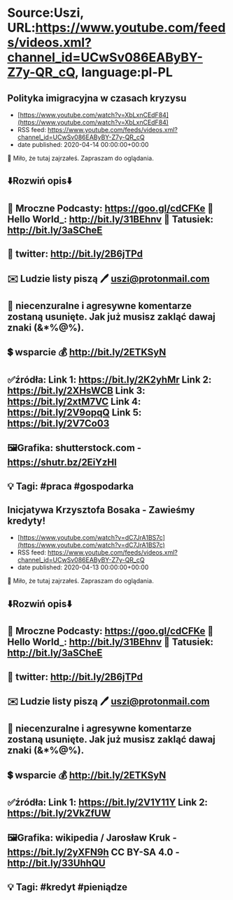 # Source:Uszi, URL:https://www.youtube.com/feeds/videos.xml?channel_id=UCwSv086EAByBY-Z7y-QR_cQ, language:pl-PL

## Polityka imigracyjna w czasach kryzysu
 - [https://www.youtube.com/watch?v=XbLxnCEdF84](https://www.youtube.com/watch?v=XbLxnCEdF84)
 - RSS feed: https://www.youtube.com/feeds/videos.xml?channel_id=UCwSv086EAByBY-Z7y-QR_cQ
 - date published: 2020-04-14 00:00:00+00:00

🤪 Miło, że tutaj zajrzałeś.  Zapraszam do oglądania.

⬇️Rozwiń opis⬇️
------------------------------------------------------------
👀 Mroczne Podcasty: https://goo.gl/cdCFKe
👀 Hello World_: http://bit.ly/31BEhnv
👀 Tatusiek: http://bit.ly/3aSCheE
------------------------------------------------------------
👀 twitter: http://bit.ly/2B6jTPd
------------------------------------------------------------
✉️ Ludzie listy piszą 
🖊️ uszi@protonmail.com
------------------------------------------------------------
👺 niecenzuralne i agresywne komentarze zostaną usunięte.  Jak już musisz zakląć dawaj znaki (&*%@%).
------------------------------------------------------------
💲 wsparcie
💰 http://bit.ly/2ETKSyN
------------------------------------------------------------
✅źródła:
Link 1:                   https://bit.ly/2K2yhMr
Link 2:                   https://bit.ly/2XHsWCB
Link 3:                   https://bit.ly/2xtM7VC
Link 4:                   https://bit.ly/2V9opqQ
Link 5:                   https://bit.ly/2V7Co03 
---------------------------------------------------------------
🖼Grafika: 
shutterstock.com - https://shutr.bz/2EiYzHl
-------------------------------------------------------------
💡 Tagi: #praca #gospodarka
--------------------------------------------------------------

## Inicjatywa Krzysztofa Bosaka - Zawieśmy kredyty!
 - [https://www.youtube.com/watch?v=dC7JrA1BS7c](https://www.youtube.com/watch?v=dC7JrA1BS7c)
 - RSS feed: https://www.youtube.com/feeds/videos.xml?channel_id=UCwSv086EAByBY-Z7y-QR_cQ
 - date published: 2020-04-13 00:00:00+00:00

🤪 Miło, że tutaj zajrzałeś.  Zapraszam do oglądania.

⬇️Rozwiń opis⬇️
------------------------------------------------------------
👀 Mroczne Podcasty: https://goo.gl/cdCFKe
👀 Hello World_: http://bit.ly/31BEhnv
👀 Tatusiek: http://bit.ly/3aSCheE
------------------------------------------------------------
👀 twitter: http://bit.ly/2B6jTPd
------------------------------------------------------------
✉️ Ludzie listy piszą 
🖊️ uszi@protonmail.com
------------------------------------------------------------
👺 niecenzuralne i agresywne komentarze zostaną usunięte.  Jak już musisz zakląć dawaj znaki (&*%@%).
------------------------------------------------------------
💲 wsparcie
💰 http://bit.ly/2ETKSyN
------------------------------------------------------------
✅źródła:
Link 1:                   https://bit.ly/2V1Y11Y
Link 2:                   https://bit.ly/2VkZfUW
---------------------------------------------------------------
🖼Grafika: 
wikipedia / Jarosław Kruk - https://bit.ly/2yXFN9h
CC BY-SA 4.0 - http://bit.ly/33UhhQU
-------------------------------------------------------------
💡 Tagi: #kredyt #pieniądze
--------------------------------------------------------------

